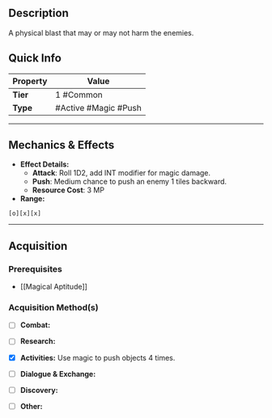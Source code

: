 ## Description
 A physical blast that may or may not harm the enemies.

## Quick Info
| Property | Value                 |
| -------- | --------------------- |
| **Tier** | 1 #Common             |
| **Type** | #Active #Magic #Push  |

---

## Mechanics & Effects
- **Effect Details:**
    - **Attack**: Roll 1D2, add INT modifier for magic damage.
    - **Push**: Medium chance to push an enemy 1 tiles backward.
    - **Resource Cost**: 3 MP
- **Range:**
```
[o][x][x]
```

---

## Acquisition
### Prerequisites
- [[Magical Aptitude]]

### Acquisition Method(s)
- [ ] **Combat:** 
- [ ] **Research:** 
- [x] **Activities:** Use magic to push objects 4 times.
- [ ] **Dialogue & Exchange:** 
- [ ] **Discovery:** 
- [ ] **Other:** 

